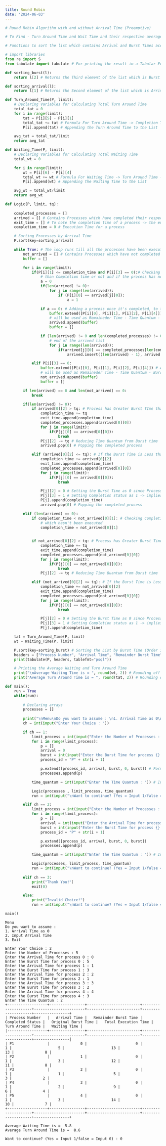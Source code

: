 ```yaml
---
title: Round Robin
date: '2024-06-03'
---
```

```python
# Round Robin Algorithm with and without Arrival Time (Preemptive)

# To Find - Turn Around Time and Wait Time and their respective average times

# Functions to sort the list which contains Arrival and Burst Times according to Burst Time

# import libraries
from re import S
from tabulate import tabulate # For printing the result in a Tabular Format
```

```python
def sorting_burst(l):
    return l[2] # Returns the Third element of the list which is Burst Time
```

```python
def sorting_arrival(l):
    return l[1] # Returns the Second element of the list which is Arrival Time
```

```python
def Turn_Around_Time(P, limit):
    # Declaring Variables for Calculating Total Turn Around Time
    total_tat = 0
    for i in range(limit):
        tat = P[i][5] - P[i][1]
        total_tat += tat # Formula For Turn Around Time -> Completion Time - Arrival TIme
        P[i].append(tat) # Appending the Turn Around Time to the List

    avg_tat = total_tat/limit
    return avg_tat
```

```python
def Waiting_Time(P, limit):
    # Declaring Variables for Calculating Total Waiting Time
    total_wt = 0

    for i in range(limit):
        wt = P[i][6] - P[i][4]
        total_wt += wt # Formula For Waiting Time -> Turn Around Time - Burst Time
        P[i].append(wt) # Appending the Waiting Time to the List

    avg_wt = total_wt/limit
    return avg_wt
```

```python
def Logic(P, limit, tq):
    
    completed_processes = []
    arrived = [] # Contains Processes which have completed their respective execution
    exit_time = [] # To note the completion time of a process -> the end time of previous process + burst time of current process
    completion_time = 0 # Execution Time for a process

    # Sorting Processes by Arrival Time
    P.sort(key=sorting_arrival)

    while True: # The loop runs till all the processes have been executed successfully
        not_arrived = [] # Contains Processes which have not completed their respective execution
        buffer = []

        for i in range(limit):
            if(P[i][1] <= completion_time and P[i][3] == 0):# Checking whether the arrival time of the process is less
                # than Completion time or not and if the process has not been executed
                a = 0
                if(len(arrived) != 0):
                    for j in range(len(arrived)):
                        if (P[i][0] == arrived[j][0]):
                            a = 1

                if a == 0: # Adding a process once it's completed, to the Arrived list
                    buffer.extend([P[i][0], P[i][1], P[i][2], P[i][4]]) # Appending Process ID, AT, BT and Burst Time which
                    # will be used as Remaineder Time - Time Quantum - Burst Time
                    arrived.append(buffer)
                    buffer = []

                if (len(arrived) != 0 and len(completed_processes) != 0): # Inserting a recently executed process at the
                    # end of the arrived list
                    for j in range(len(arrived)):
                        if(arrived[j][0] == completed_processes[len(completed_processes) - 1]):
                            arrived.insert((len(arrived) - 1), arrived.pop(j))

            elif P[i][3] == 0:
                buffer.extend([P[i][0], P[i][1], P[i][2], P[i][4]]) # Appending Process ID, AT, BT and Burst Time which
                # will be used as Remaineder Time - Time Quantum - Burst Time
                not_arrived.append(buffer)
                buffer = []

        if len(arrived) == 0 and len(not_arrived) == 0:
            break

        if(len(arrived) != 0):
            if arrived[0][2] > tq: # Process has Greater Burst TIme than Time Quantum
                completion_time += tq
                exit_time.append(completion_time)
                completed_processes.append(arrived[0][0])
                for j in range(limit):
                    if(P[j][0] == arrived[0][0]):
                        break
                P[j][2] -= tq # Reducing Time Quantum from Burst time
                arrived.pop(0) # Popping the completed process

            elif (arrived[0][2] <= tq): # If the Burst Time is Less than or Equal to Time Quantum
                completion_time += arrived[0][2]
                exit_time.append(completion_time)
                completed_processes.append(arrived[0][0])
                for j in range(limit):
                    if(P[j][0] == arrived[0][0]):
                        break

                P[j][2] = 0 # Setting the Burst Time as 0 since Process gets executed completely
                P[j][3] = 1 # Setting Completion status as 1 -> implies process has been executed successfully.
                P[j].append(completion_time)
                arrived.pop(0) # Popping the completed process

        elif (len(arrived) == 0):
            if completion_time < not_arrived[0][1]: # Checking completion time with arrival time of process
                # which hasn't been executed
                completion_time = not_arrived[0][1]
            

            if not_arrived[0][2] > tq: # Process has Greater Burst Time than Time Quantum
                completion_time += tq
                exit_time.append(completion_time)
                completed_processes.append(not_arrived[0][0])
                for j in range(limit):
                    if(P[j][0] == not_arrived[0][0]):
                        break
                P[j][2] -= tq # Reducing Time Quantum from Burst time

            elif (not_arrived[0][2] <= tq): # If the Burst Time is Less than or Equal to Time Quantum
                completion_time += not_arrived[0][2]
                exit_time.append(completion_time)
                completed_processes.append(not_arrived[0][0])
                for j in range(limit):
                    if(P[j][0] == not_arrived[0][0]):
                        break

                P[j][2] = 0 # Setting the Burst Time as 0 since Process gets executed completely
                P[j][3] = 1 # Setting Completion status as 1 -> implies process has been executed successfully.
                P[j].append(completion_time)

    tat = Turn_Around_Time(P, limit)
    wt = Waiting_Time(P, limit)

    P.sort(key=sorting_burst) # Sorting the List by Burst Time (Order in which processes are executed)
    headers = ["Process Number", "Arrival Time", "Remainder Burst Time", "Completed Status", "Original Burst Time", "Total Execution Time", "Turn Around Time", "Waiting Time"]
    print(tabulate(P, headers, tablefmt="psql"))

    # Printing the Average Waiting and Turn Around Time
    print("\nAverage Waiting Time is = ", round(wt, 2)) # Rounding off Average Waiting Time to 2 Decimal places
    print("Average Turn Around Time is = ", round(tat, 2)) # Rounding off Average Turn Around Time to 2 Decimal places
```

```python
def main():
    run = True
    while(run):
        
        # Declaring arrays
        processes = []
        
        print("\nMenu\nDo you want to assume : \n1. Arrival Time as 0\n2. Input Arrival Time\n3. Exit\n")
        ch = int(input("Enter Your Choice : "))

        if ch == 1:
            limit_process = int(input("Enter the Number of Processes : "))
            for i in range(limit_process):
                p = []
                arrival = 0
                burst = int(input("Enter the Burst Time for process {} : ".format(i)))
                process_id = "P" + str(i + 1)

                p.extend([process_id, arrival, burst, 0, burst]) # Forming a list of info entered by the user, 0 is for completion status
                processes.append(p)

            time_quantum = int(input("Enter the Time Quantum : ")) # Inputting Time Quantum from user

            Logic(processes , limit_process, time_quantum)
            run = int(input("\nWant to continue? (Yes = Input 1/false = Input 0) : "))

        elif ch == 2:
            limit_process = int(input("Enter the Number of Processes : "))
            for i in range(limit_process):
                p = []
                arrival = int(input("Enter the Arrival Time for process {} : ".format(i)))
                burst = int(input("Enter the Burst Time for process {} : ".format(i)))
                process_id = "P" + str(i + 1)

                p.extend([process_id, arrival, burst, 0, burst])
                processes.append(p)

            time_quantum = int(input("Enter the Time Quantum : ")) # Inputting Time Quantum from user

            Logic(processes, limit_process, time_quantum)
            run = int(input("\nWant to continue? (Yes = Input 1/false = Input 0) : "))
        
        elif ch == 3:
            print("Thank You!")
            exit(0)

        else:
            print("Invalid Choice!")
            run = int(input("\nWant to continue? (Yes = Input 1/false = Input 0) : "))
```

```python
main()
```

    
    Menu
    Do you want to assume : 
    1. Arrival Time as 0
    2. Input Arrival Time
    3. Exit
    
    Enter Your Choice : 2
    Enter the Number of Processes : 5
    Enter the Arrival Time for process 0 : 0
    Enter the Burst Time for process 0 : 5
    Enter the Arrival Time for process 1 : 1
    Enter the Burst Time for process 1 : 3
    Enter the Arrival Time for process 2 : 2
    Enter the Burst Time for process 2 : 1
    Enter the Arrival Time for process 3 : 3
    Enter the Burst Time for process 3 : 2
    Enter the Arrival Time for process 4 : 4
    Enter the Burst Time for process 4 : 3
    Enter the Time Quantum : 2
    +------------------+----------------+------------------------+--------------------+-----------------------+------------------------+--------------------+----------------+
    | Process Number   |   Arrival Time |   Remainder Burst Time |   Completed Status |   Original Burst Time |   Total Execution Time |   Turn Around Time |   Waiting Time |
    |------------------+----------------+------------------------+--------------------+-----------------------+------------------------+--------------------+----------------|
    | P1               |              0 |                      0 |                  1 |                     5 |                     13 |                 13 |              8 |
    | P2               |              1 |                      0 |                  1 |                     3 |                     12 |                 11 |              8 |
    | P3               |              2 |                      0 |                  1 |                     1 |                      5 |                  3 |              2 |
    | P4               |              3 |                      0 |                  1 |                     2 |                      9 |                  6 |              4 |
    | P5               |              4 |                      0 |                  1 |                     3 |                     14 |                 10 |              7 |
    +------------------+----------------+------------------------+--------------------+-----------------------+------------------------+--------------------+----------------+
    
    Average Waiting Time is =  5.8
    Average Turn Around Time is =  8.6
    
    Want to continue? (Yes = Input 1/false = Input 0) : 0

